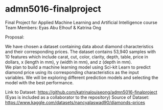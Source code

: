 # admn5016-finalproject
Final Project for Applied Machine Learning and Artificial Intelligence course
Team Members: Eyas Abu Elhouf & Katrina Ong



Proposal:

We have chosen a dataset containing data about diamond characteristics and their corresponding prices. The dataset contains 53,940 samples with 10 features which include carat, cut, color, clarity, depth, table, price in dollars, x (length in mm), y (width in mm), and z (depth in mm).  
We plan to build a machine learning model using Sci-kit Learn to predict diamond price using its corresponding characteristics as the input variables. We will be exploring different prediction models and selecting the model with the best performance.

Link to Dataset: https://github.com/katrinalouiseong/admn5016-finalproject (Eyas is included as a collaborator to the repository)
Source of Dataset: https://www.kaggle.com/datasets/nancyalaswad90/diamonds-prices 
